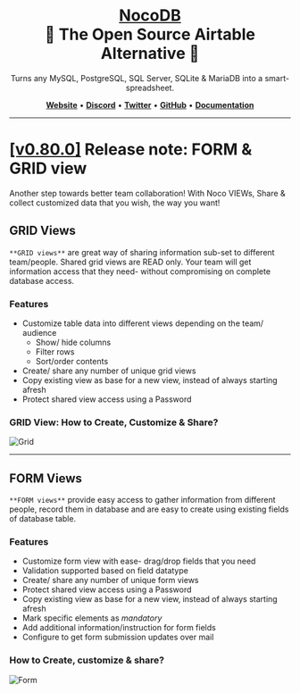 
<h1 align="center" style="border-bottom: none">
    <b>
        <a href="https://www.nocodb.com">NocoDB</a><br>
    </b>
    🎃 The Open Source Airtable Alternative 🎃 <br>
</h1>

<p align="center">
Turns any MySQL, PostgreSQL, SQL Server, SQLite & MariaDB into a smart-spreadsheet.
</p>
<p align="center">
    <a href="http://www.nocodb.com"><b>Website</b></a> •
    <a href="https://discord.gg/5RgZmkW"><b>Discord</b></a> •
    <a href="https://twitter.com/nocodb"><b>Twitter</b></a> •
    <a href="https://github.com/nocodb/nocodb"><b>GitHub</b></a> •
    <a href="https://docs.nocodb.com/"><b>Documentation</b></a>
</p>

---------------------------------------------------------------------


# [[v0.80.0]](https://github.com/nocodb/nocodb/releases/tag/0.80.0) Release note: FORM & GRID view
Another step towards better team collaboration!
With Noco VIEWs, Share & collect customized data that you wish, the way you want!

## GRID Views
```**GRID views**``` are great way of sharing information sub-set to different team/people. Shared grid views are READ only. Your team will get information access that they need- without compromising on complete database access.

### Features
- Customize table data into different views depending on the team/ audience
  - Show/ hide columns
  - Filter rows
  - Sort/order contents
- Create/ share any number of unique grid views
- Copy existing view as base for a new view, instead of always starting afresh
- Protect shared view access using a Password

### GRID View: How to Create, Customize & Share?
![Grid](https://user-images.githubusercontent.com/86527202/138726069-226dc0e6-4064-49d8-8a57-57ddd32009c3.gif)



------------------------------------------

## FORM Views
```**FORM views**``` provide easy access to gather information from different people, record them in database and are easy to create using existing fields of database table. 

### Features
- Customize form view with ease- drag/drop fields that you need
- Validation supported based on field datatype
- Create/ share any number of unique form views
- Protect shared view access using a Password
- Copy existing view as base for a new view, instead of always starting afresh
- Mark specific elements as *mandatory*
- Add additional information/instruction for form fields
- Configure to get form submission updates over mail

### How to Create, customize & share?
![Form](https://user-images.githubusercontent.com/86527202/138726122-85ff583c-4a62-464e-99b0-c6b24f23d037.gif)



